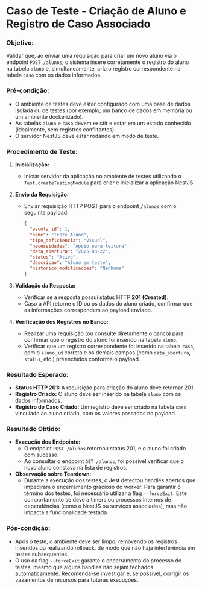 # Caso de Teste - Criação de Aluno e Registro de Caso Associado

### Objetivo:  
Validar que, ao enviar uma requisição para criar um novo aluno via o endpoint `POST /alunos`, o sistema insere corretamente o registro do aluno na tabela `aluno` e, simultaneamente, cria o registro correspondente na tabela `caso` com os dados informados.

### Pré-condição:  
- O ambiente de testes deve estar configurado com uma base de dados isolada ou de testes (por exemplo, um banco de dados em memória ou um ambiente dockerizado).
- As tabelas `aluno` e `caso` devem existir e estar em um estado conhecido (idealmente, sem registros conflitantes).
- O servidor NestJS deve estar rodando em modo de teste.

### Procedimento de Teste:  
1. **Inicialização:**  
   - Iniciar servidor da aplicação no ambiente de testes utilizando o `Test.createTestingModule` para criar e inicializar a aplicação NestJS.

2. **Envio da Requisição:**  
   - Enviar requisição HTTP POST para o endpoint `/alunos` com o seguinte payload:
     ```json
     {
       "escola_id": 1,
       "nome": "Teste Aluno",
       "tipo_deficiencia": "Visual",
       "necessidades": "Apoio para leitura",
       "data_abertura": "2025-03-22",
       "status": "Ativo",
       "descricao": "Aluno em teste",
       "historico_modificacoes": "Nenhuma"
     }
     ```

3. **Validação da Resposta:**  
   - Verificar se a resposta possui status HTTP **201 (Created)**.
   - Caso a API retorne o ID ou os dados do aluno criado, confirmar que as informações correspondem ao payload enviado.

4. **Verificação dos Registros no Banco:**  
   - Realizar uma requisição (ou consulte diretamente o banco) para confirmar que o registro do aluno foi inserido na tabela `aluno`.
   - Verificar que um registro correspondente foi inserido na tabela `caso`, com o `aluno_id` correto e os demais campos (como `data_abertura`, `status`, etc.) preenchidos conforme o payload.

### Resultado Esperado:  
- **Status HTTP 201:** A requisição para criação do aluno deve retornar 201.
- **Registro Criado:** O aluno deve ser inserido na tabela `aluno` com os dados informados.
- **Registro do Caso Criado:** Um registro deve ser criado na tabela `caso` vinculado ao aluno criado, com os valores passados no payload.

### Resultado Obtido:  
- **Execução dos Endpoints:**  
  - O endpoint `POST /alunos` retornou status 201, e o aluno foi criado com sucesso.  
  - Ao consultar o endpoint `GET /alunos`, foi possível verificar que o novo aluno constava na lista de registros.
- **Observação sobre Teardown:**  
  - Durante a execução dos testes, o Jest detectou handles abertos que impediram o encerramento gracioso do worker. Para garantir o término dos testes, foi necessário utilizar a flag `--forceExit`. Este comportamento se deve a timers ou processos internos de dependências (como o NestJS ou serviços associados), mas não impacta a funcionalidade testada.

### Pós-condição:  
- Após o teste, o ambiente deve ser limpo, removendo os registros inseridos ou realizando rollback, de modo que não haja interferência em testes subsequentes.
- O uso da flag `--forceExit` garante o encerramento do processo de testes, mesmo que alguns handles não sejam fechados automaticamente. Recomenda-se investigar e, se possível, corrigir os vazamentos de recursos para futuras execuções.